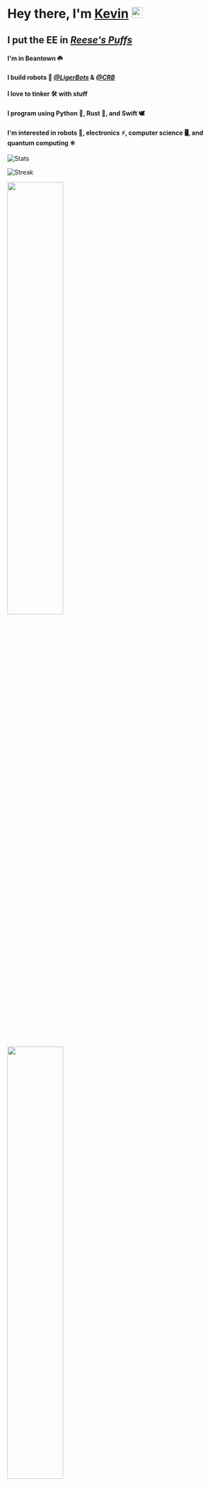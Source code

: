<h1>Hey there, I'm <a href="http://bykevinyang.com/">Kevin</a> <img src="https://media.giphy.com/media/hvRJCLFzcasrR4ia7z/giphy.gif" width="25px"> </h1>

## I put the EE in [*Reese's Puffs*](https://youtu.be/yvlLgYOcWxE)

#### I'm in Beantown ☘️

#### I build robots 🤖 [***@LigerBots***](https://github.com/ligerbots) & [***@CRB***](https://github.com/combatroboticsberkeley)

#### I love to tinker 🛠️ with stuff

#### I program using Python 🐍, Rust 🦀, and Swift 🕊️

#### I'm interested in robots 🦾, electronics ⚡, computer science 🖥️, and quantum computing ⚛️

![Stats](https://github-readme-stats.vercel.app/api?username=bykevinyang&show_icons=true&theme=tokyonight)

![Streak](https://github-readme-streak-stats.herokuapp.com/?user=bykevinyang&theme=tokyonight)

<div href="https://github.com/bykevinyang/">
  <img src="https://github-readme-stats.vercel.app/api?username=bykevinyang&show_icons=true&theme=tokyonight" width="50%" style="display: inline-block" >
  <img src="https://github-readme-streak-stats.herokuapp.com/?user=bykevinyang&theme=tokyonight" width="50%" style="display: inline-block"> 
</div>

.div { 
    display:block; 
    float:left; 
} 

<!--
**bykevinyang/bykevinyang** is a ✨ _special_ ✨ repository because its `README.md` (this file) appears on your GitHub profile.

Here are some ideas to get you started:

- 🔭 I’m currently working on ...
- 🌱 I’m currently learning ...
- 👯 I’m looking to collaborate on ...
- 🤔 I’m looking for help with ...
- 💬 Ask me about ...
- 📫 How to reach me: ...
- 😄 Pronouns: ...
- ⚡ Fun fact: ...
-->
